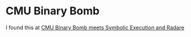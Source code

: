 # CMU Binary Bomb

I found this at [CMU Binary Bomb meets Symbolic Execution and Radare](http://ctfhacker.com/ctf/python/symbolic/execution/reverse/radare/2015/11/28/cmu-binary-bomb-flag2.html)